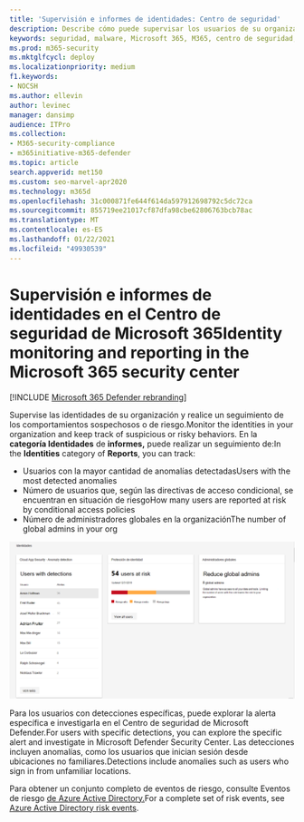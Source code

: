 ```yaml
---
title: 'Supervisión e informes de identidades: Centro de seguridad'
description: Describe cómo puede supervisar los usuarios de su organización y realizar un seguimiento de comportamientos sospechosos o de riesgo.
keywords: seguridad, malware, Microsoft 365, M365, centro de seguridad, monitor, informe, identidad, usuarios
ms.prod: m365-security
ms.mktglfcycl: deploy
ms.localizationpriority: medium
f1.keywords:
- NOCSH
ms.author: ellevin
author: levinec
manager: dansimp
audience: ITPro
ms.collection:
- M365-security-compliance
- m365initiative-m365-defender
ms.topic: article
search.appverid: met150
ms.custom: seo-marvel-apr2020
ms.technology: m365d
ms.openlocfilehash: 31c000871fe644f614da597912698792c5dc72ca
ms.sourcegitcommit: 855719ee21017cf87dfa98cbe62806763bcb78ac
ms.translationtype: MT
ms.contentlocale: es-ES
ms.lasthandoff: 01/22/2021
ms.locfileid: "49930539"
---
```

# <a name="identity-monitoring-and-reporting-in-the-microsoft-365-security-center"></a><span data-ttu-id="33b24-104">Supervisión e informes de identidades en el Centro de seguridad de Microsoft 365</span><span class="sxs-lookup"><span data-stu-id="33b24-104">Identity monitoring and reporting in the Microsoft 365 security center</span></span>

[!INCLUDE [Microsoft 365 Defender rebranding](../includes/microsoft-defender.md)]


<span data-ttu-id="33b24-105">Supervise las identidades de su organización y realice un seguimiento de los comportamientos sospechosos o de riesgo.</span><span class="sxs-lookup"><span data-stu-id="33b24-105">Monitor the identities in your organization and keep track of suspicious or risky behaviors.</span></span> <span data-ttu-id="33b24-106">En la **categoría Identidades** de **informes,** puede realizar un seguimiento de:</span><span class="sxs-lookup"><span data-stu-id="33b24-106">In the **Identities** category of **Reports**, you can track:</span></span>

* <span data-ttu-id="33b24-107">Usuarios con la mayor cantidad de anomalías detectadas</span><span class="sxs-lookup"><span data-stu-id="33b24-107">Users with the most detected anomalies</span></span>
* <span data-ttu-id="33b24-108">Número de usuarios que, según las directivas de acceso condicional, se encuentran en situación de riesgo</span><span class="sxs-lookup"><span data-stu-id="33b24-108">How many users are reported at risk by conditional access policies</span></span>
* <span data-ttu-id="33b24-109">Número de administradores globales en la organización</span><span class="sxs-lookup"><span data-stu-id="33b24-109">The number of global admins in your org</span></span>

![Categoría de identidades de la página de informes](../../media/identities.png)

<span data-ttu-id="33b24-111">Para los usuarios con detecciones específicas, puede explorar la alerta específica e investigarla en el Centro de seguridad de Microsoft Defender.</span><span class="sxs-lookup"><span data-stu-id="33b24-111">For users with specific detections, you can explore the specific alert and investigate in Microsoft Defender Security Center.</span></span> <span data-ttu-id="33b24-112">Las detecciones incluyen anomalías, como los usuarios que inician sesión desde ubicaciones no familiares.</span><span class="sxs-lookup"><span data-stu-id="33b24-112">Detections include anomalies such as users who sign in from unfamiliar locations.</span></span>

<span data-ttu-id="33b24-113">Para obtener un conjunto completo de eventos de riesgo, consulte Eventos de riesgo [de Azure Active Directory.](https://docs.microsoft.com/azure/active-directory/reports-monitoring/concept-risk-events)</span><span class="sxs-lookup"><span data-stu-id="33b24-113">For a complete set of risk events, see [Azure Active Directory risk events](https://docs.microsoft.com/azure/active-directory/reports-monitoring/concept-risk-events).</span></span>
